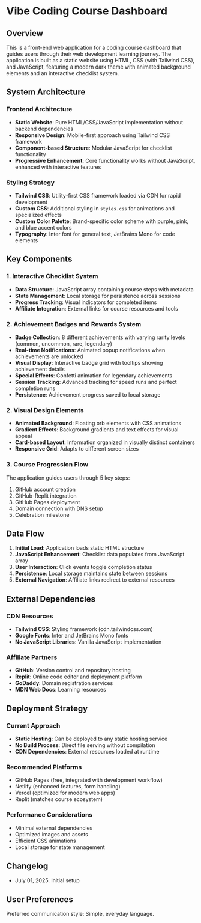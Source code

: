 # Vibe Coding Course Dashboard

## Overview

This is a front-end web application for a coding course dashboard that guides users through their web development learning journey. The application is built as a static website using HTML, CSS (with Tailwind CSS), and JavaScript, featuring a modern dark theme with animated background elements and an interactive checklist system.

## System Architecture

### Frontend Architecture
- **Static Website**: Pure HTML/CSS/JavaScript implementation without backend dependencies
- **Responsive Design**: Mobile-first approach using Tailwind CSS framework
- **Component-based Structure**: Modular JavaScript for checklist functionality
- **Progressive Enhancement**: Core functionality works without JavaScript, enhanced with interactive features

### Styling Strategy
- **Tailwind CSS**: Utility-first CSS framework loaded via CDN for rapid development
- **Custom CSS**: Additional styling in `styles.css` for animations and specialized effects
- **Custom Color Palette**: Brand-specific color scheme with purple, pink, and blue accent colors
- **Typography**: Inter font for general text, JetBrains Mono for code elements

## Key Components

### 1. Interactive Checklist System
- **Data Structure**: JavaScript array containing course steps with metadata
- **State Management**: Local storage for persistence across sessions
- **Progress Tracking**: Visual indicators for completed items
- **Affiliate Integration**: External links for course resources and tools

### 2. Achievement Badges and Rewards System
- **Badge Collection**: 8 different achievements with varying rarity levels (common, uncommon, rare, legendary)
- **Real-time Notifications**: Animated popup notifications when achievements are unlocked
- **Visual Display**: Interactive badge grid with tooltips showing achievement details
- **Special Effects**: Confetti animation for legendary achievements
- **Session Tracking**: Advanced tracking for speed runs and perfect completion runs
- **Persistence**: Achievement progress saved to local storage

### 2. Visual Design Elements
- **Animated Background**: Floating orb elements with CSS animations
- **Gradient Effects**: Background gradients and text effects for visual appeal
- **Card-based Layout**: Information organized in visually distinct containers
- **Responsive Grid**: Adapts to different screen sizes

### 3. Course Progression Flow
The application guides users through 5 key steps:
1. GitHub account creation
2. GitHub-Replit integration
3. GitHub Pages deployment
4. Domain connection with DNS setup
5. Celebration milestone

## Data Flow

1. **Initial Load**: Application loads static HTML structure
2. **JavaScript Enhancement**: Checklist data populates from JavaScript array
3. **User Interaction**: Click events toggle completion status
4. **Persistence**: Local storage maintains state between sessions
5. **External Navigation**: Affiliate links redirect to external resources

## External Dependencies

### CDN Resources
- **Tailwind CSS**: Styling framework (cdn.tailwindcss.com)
- **Google Fonts**: Inter and JetBrains Mono fonts
- **No JavaScript Libraries**: Vanilla JavaScript implementation

### Affiliate Partners
- **GitHub**: Version control and repository hosting
- **Replit**: Online code editor and deployment platform
- **GoDaddy**: Domain registration services
- **MDN Web Docs**: Learning resources

## Deployment Strategy

### Current Approach
- **Static Hosting**: Can be deployed to any static hosting service
- **No Build Process**: Direct file serving without compilation
- **CDN Dependencies**: External resources loaded at runtime

### Recommended Platforms
- GitHub Pages (free, integrated with development workflow)
- Netlify (enhanced features, form handling)
- Vercel (optimized for modern web apps)
- Replit (matches course ecosystem)

### Performance Considerations
- Minimal external dependencies
- Optimized images and assets
- Efficient CSS animations
- Local storage for state management

## Changelog

- July 01, 2025. Initial setup

## User Preferences

Preferred communication style: Simple, everyday language.